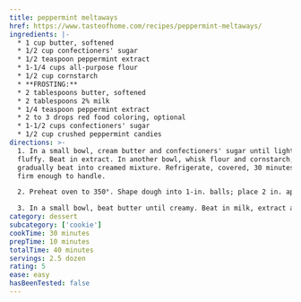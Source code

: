 ```yaml
---
title: peppermint meltaways
href: https://www.tasteofhome.com/recipes/peppermint-meltaways/
ingredients: |-
  * 1 cup butter, softened
  * 1/2 cup confectioners' sugar
  * 1/2 teaspoon peppermint extract
  * 1-1/4 cups all-purpose flour
  * 1/2 cup cornstarch
  * **FROSTING:**
  * 2 tablespoons butter, softened
  * 2 tablespoons 2% milk
  * 1/4 teaspoon peppermint extract
  * 2 to 3 drops red food coloring, optional
  * 1-1/2 cups confectioners' sugar
  * 1/2 cup crushed peppermint candies
directions: >-
  1. In a small bowl, cream butter and confectioners' sugar until light and
  fluffy. Beat in extract. In another bowl, whisk flour and cornstarch;
  gradually beat into creamed mixture. Refrigerate, covered, 30 minutes or until
  firm enough to handle.

  2. Preheat oven to 350°. Shape dough into 1-in. balls; place 2 in. apart on ungreased [baking sheets](https://amzn.to/2LlenxW). Bake 9-11 minutes or until bottoms are light brown. Remove from pans to wire racks to cool completely.

  3. In a small bowl, beat butter until creamy. Beat in milk, extract and, if desired, food coloring. Gradually beat in confectioners' sugar until smooth. Spread over cookies; sprinkle with crushed candies. Store in an airtight container.
category: dessert
subcategory: ['cookie']
cookTime: 30 minutes
prepTime: 10 minutes
totalTime: 40 minutes
servings: 2.5 dozen
rating: 5
ease: easy
hasBeenTested: false
---
```

